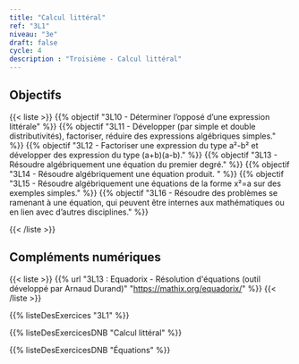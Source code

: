 ```yaml
---
title: "Calcul littéral"
ref: "3L1"
niveau: "3e"
draft: false
cycle: 4
description : "Troisième - Calcul littéral"
---
```



<h2 class="ui horizontal divider header">Objectifs</h2>

{{< liste >}}
	{{% objectif "3L10 - Déterminer l’opposé d’une expression littérale" %}}
	{{% objectif "3L11 - Développer (par simple et double distributivités), factoriser, réduire des expressions algébriques simples." %}}
	{{% objectif "3L12 - Factoriser une expression du type a²-b² et développer des expression du type (a+b)(a-b)." %}}
	{{% objectif "3L13 - Résoudre algébriquement une équation du premier degré." %}}
	{{% objectif "3L14 - Résoudre algébriquement une équation produit. " %}}
	{{% objectif "3L15 - Résoudre algébriquement une équations de la forme x²=a sur des exemples simples." %}}
	{{% objectif "3L16 - Résoudre des problèmes se ramenant à une équation, qui peuvent être internes aux mathématiques ou en lien avec d’autres disciplines." %}}

{{< /liste >}}



<h2 class="ui horizontal divider header">Compléments numériques</h2>

 {{< liste >}}
	{{% url "3L13 : Equadorix - Résolution d'équations (outil développé par Arnaud Durand)" "https://mathix.org/equadorix/" %}}
{{< /liste >}}


<div class="ui hidden divider"></div>
<div class="ui hidden divider"></div>

{{% listeDesExercices "3L1" %}}




{{% listeDesExercicesDNB "Calcul littéral" %}}

{{% listeDesExercicesDNB "Équations" %}}

